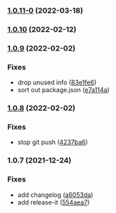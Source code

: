 ### [1.0.11-0](https://github.com/syfrtech/codegen/compare/1.0.10...1.0.11-0) (2022-03-18)

### [1.0.10](https://github.com/syfrapp/sdk/compare/1.0.9...1.0.10) (2022-02-12)

### [1.0.9](https://github.com/syfrapp/sdk/compare/1.0.8...1.0.9) (2022-02-02)


### Fixes

* drop unused info ([83e1fe6](https://github.com/syfrapp/sdk/commit/83e1fe627f69edf0f599f4f3d28cd88c505b594c))
* sort out package.json ([e7a114a](https://github.com/syfrapp/sdk/commit/e7a114a8687b4c15639f4eb2df64c7dae16e9dc6))

### [1.0.8](https://github.com/syfrapp/sdk/compare/1.0.7...1.0.8) (2022-02-02)


### Fixes

* stop git push ([4237ba6](https://github.com/syfrapp/sdk/commit/4237ba6654c5e3246fcfdfdb76767783087fe2f2))

### 1.0.7 (2021-12-24)


### Fixes

* add changelog ([a6053da](https://github.com/syfrapp/sdk/commit/a6053da6b7aca450c9396d93131be9e2d2d7c466))
* add release-it ([554aea7](https://github.com/syfrapp/sdk/commit/554aea7f528910a37c126ca363ddd3b00eef11cb))

